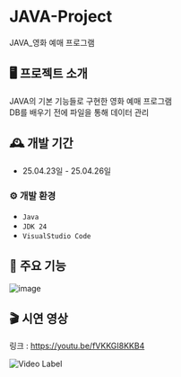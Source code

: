# JAVA-Project
JAVA_영화 예매 프로그램


## 🖥️ 프로젝트 소개
JAVA의 기본 기능들로 구현한 영화 예매 프로그램<br>
DB를 배우기 전에 파일을 통해 데이터 관리<br>

## 🕰️ 개발 기간
* 25.04.23일 - 25.04.26일

### ⚙️ 개발 환경
- `Java`
- `JDK 24`
- `VisualStudio Code`

## 📌 주요 기능
![image](https://github.com/user-attachments/assets/a523349f-3c26-4aa3-892f-a0ca9c3140a6)

## 🎬 시연 영상
링크 : https://youtu.be/fVKKGI8KKB4

![Video Label](http://img.youtube.com/vi/fVKKGI8KKB4/0.jpg)

